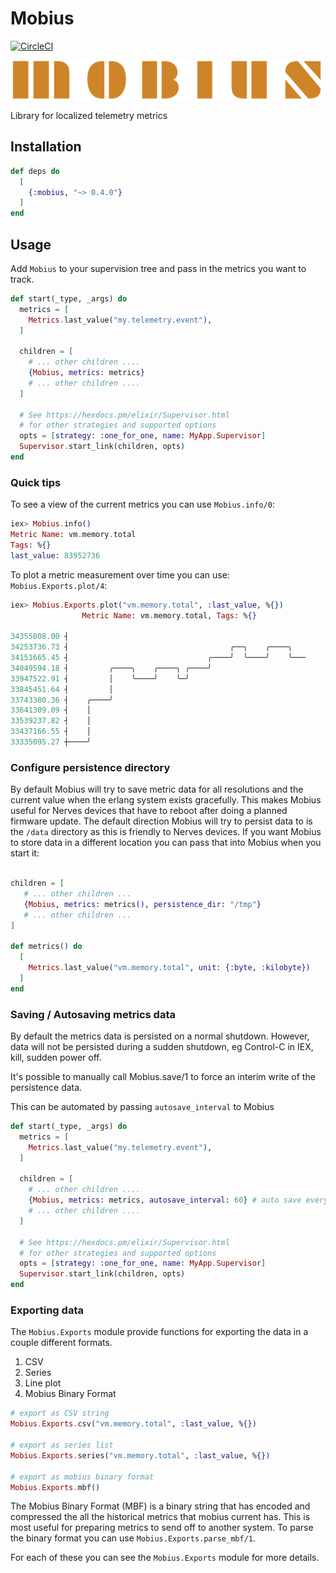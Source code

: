# Mobius

[![CircleCI](https://circleci.com/gh/mattludwigs/mobius/tree/main.svg?style=svg)](https://circleci.com/gh/mattludwigs/mobius/tree/main)

![Mobius](assets/mobius-name.png)

Library for localized telemetry metrics

## Installation

```elixir
def deps do
  [
    {:mobius, "~> 0.4.0"}
  ]
end
```

## Usage

Add `Mobius` to your supervision tree and pass in the metrics you want to track.

```elixir
def start(_type, _args) do
  metrics = [
    Metrics.last_value("my.telemetry.event"),
  ]

  children = [
    # ... other children ....
    {Mobius, metrics: metrics}
    # ... other children ....
  ]

  # See https://hexdocs.pm/elixir/Supervisor.html
  # for other strategies and supported options
  opts = [strategy: :one_for_one, name: MyApp.Supervisor]
  Supervisor.start_link(children, opts)
end
```

### Quick tips

To see a view of the current metrics you can use `Mobius.info/0`:

```elixir
iex> Mobius.info()
Metric Name: vm.memory.total
Tags: %{}
last_value: 83952736
```

To plot a metric measurement over time you can use:  `Mobius.Exports.plot/4`:

```elixir
iex> Mobius.Exports.plot("vm.memory.total", :last_value, %{})
                Metric Name: vm.memory.total, Tags: %{}

34355808.00 ┤
34253736.73 ┤                                    ╭──╮    ╭────╮
34151665.45 ┤                               ╭────╯  ╰────╯    ╰───
34049594.18 ┤         ╭────╮    ╭────╮ ╭────╯
33947522.91 ┤         │    ╰────╯    ╰─╯
33845451.64 ┤         │
33743380.36 ┤    ╭────╯
33641309.09 ┤    │
33539237.82 ┤    │
33437166.55 ┤    │
33335095.27 ┼────╯
```

### Configure persistence directory

By default Mobius will try to save metric data for all resolutions and the
current value when the erlang system exists gracefully. This makes Mobius useful
for Nerves devices that have to reboot after doing a planned firmware update.
The default direction Mobius will try to persist data to is the `/data`
directory as this is friendly to Nerves devices. If you want Mobius to store
data in a different location you can pass that into Mobius when you start it:

```elixir

children = [
   # ... other children ...
   {Mobius, metrics: metrics(), persistence_dir: "/tmp"}
   # ... other children ...
]

def metrics() do
  [
    Metrics.last_value("vm.memory.total", unit: {:byte, :kilobyte})
  ]
end
```

### Saving / Autosaving metrics data

By default the metrics data is persisted on a normal shutdown. However, data
will not be persisted during a sudden shutdown, eg Control-C in IEX, kill,
sudden power off.

It's possible to manually call Mobius.save/1 to force an interim write of the
persistence data.

This can be automated by passing `autosave_interval` to Mobius

```elixir
def start(_type, _args) do
  metrics = [
    Metrics.last_value("my.telemetry.event"),
  ]

  children = [
    # ... other children ....
    {Mobius, metrics: metrics, autosave_interval: 60} # auto save every 60 seconds
    # ... other children ....
  ]

  # See https://hexdocs.pm/elixir/Supervisor.html
  # for other strategies and supported options
  opts = [strategy: :one_for_one, name: MyApp.Supervisor]
  Supervisor.start_link(children, opts)
end
```


### Exporting data

The `Mobius.Exports` module provide functions for exporting the data in a couple
different formats.

1. CSV
2. Series
3. Line plot
4. Mobius Binary Format

```elixir
# export as CSV string
Mobius.Exports.csv("vm.memory.total", :last_value, %{})

# export as series list
Mobius.Exports.series("vm.memory.total", :last_value, %{})

# export as mobius binary format
Mobius.Exports.mbf()
```

The Mobius Binary Format (MBF) is a binary string that has encoded and
compressed the all the historical metrics that mobius current has. This is
most useful for preparing metrics to send off to another system. To parse
the binary format you can use `Mobius.Exports.parse_mbf/1`.

For each of these you can see the `Mobius.Exports` module for more details.
